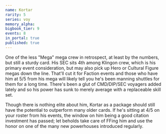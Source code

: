 ```yaml
---
name: Kortar
rarity: 5
series: voy
memory_alpha:
bigbook_tier: 9
events: 8
in_portal: true
published: true
---
```


One of the less "Mega" mega crew in retrospect, at least by the numbers, but still a sturdy card. His SEC sits 4th among Klingon crew, which is his primary event consideration, but may also pick up Hero or Cultural Figure megas down the line. That'll cut it for Faction events and those who have him at 5/5 from his mega will likely tell you he's been manning shuttles for them for a long time. There's been a glut of CMD/DIP/SEC voyagers added lately and so his power has sunk to merely average with a replaceable skill set.

Though there is nothing elite about him, Kortar as a package should still have the potential to outperform many older cards. If he's sitting at 4/5 on your roster from his events, the window on him being a good citation investment has passed; let beholds take care of FFing him and use the honor on one of the many new powerhouses introduced regularly.
